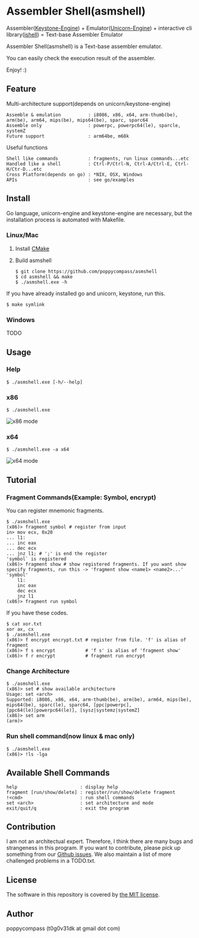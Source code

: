 Assembler Shell(asmshell)
==============

Assembler([Keystone-Engine](http://www.keystone-engine.org/)) + Emulator([Unicorn-Engine](http://www.unicorn-engine.org/)) + interactive cli library([ishell](https://github.com/abiosoft/ishell)) = Text-base Assembler Emulator

Assembler Shell(asmshell) is a Text-base assembler emulator.

You can easily check the execution result of the assembler.

Enjoy! :)

## Feature
Multi-architecture support(depends on unicorn/keystone-engine)

	Assemble & emulation          : i8086, x86, x64, arm-thumb(be), arm(be), arm64, mips(be), mips64(be), sparc, sparc64
	Assemble only                 : powerpc, powerpc64(le), sparcle, systemZ
	Future support                : arm64be, m68k

Useful functions

	Shell like commands           : fragments, run linux commands...etc
	Handled like a shell          : Ctrl-P/Ctrl-N, Ctrl-A/Ctrl-E, Ctrl-H/Ctr-D...etc
	Cross Platform(depends on go) : *NIX, OSX, Windows
	APIs                          : see go/examples

## Install
Go language, unicorn-engine and keystone-engine are necessary, but the installation process is automated with Makefile. 

<!-- If you are windows user, you can use [pre-compiled binary](https://github.com/poppycompass/asmshell/prebuild). -->

### Linux/Mac

1. Install [CMake](https://cmake.org/download/)

2. Build asmshell

	`$ git clone https://github.com/poppycompass/asmshell`  
	`$ cd asmshell && make`  
	`$ ./asmshell.exe -h`  

If you have already installed go and unicorn, keystone, run this.

	$ make symlink

### Windows

TODO


## Usage

### Help
	$ ./asmshell.exe [-h/--help]

### x86
	$ ./asmshell.exe
![x86 mode](https://github.com/poppycompass/asmshell/blob/master/images/x86.jpg)

### x64
	$ ./asmshell.exe -a x64
![x64 mode](https://github.com/poppycompass/asmshell/blob/master/images/x64.jpg)


## Tutorial

### Fragment Commands(Example: Symbol, encrypt)
You can register mnemonic fragments.

	$ ./asmshell.exe
	(x86)> fragment symbol # register from input
	in> mov ecx, 0x20
	... l1:
	... inc eax
	... dec ecx
	... jnz l1; # ';' is end the register
	'symbol` is registered
	(x86)> fragment show # show registered fragments. If you want show specify fragments, run this -> 'fragment show <name1> <name2>...'
	'symbol'
	    l1:
	    inc eax
	    dec ecx
	    jnz l1
	(x86)> fragment run symbol

If you have these codes.

	$ cat xor.txt
	xor ax, cx
	$ ./asmshell.exe
	(x86)> f encrypt encrypt.txt # register from file. 'f' is alias of fragment
	(x86)> f s encrypt           # 'f s' is alias of 'fragment show'
	(x86)> f r encrypt           # fragment run encrypt


### Change Architecture

	$ ./asmshell.exe
	(x86)> set # show available architecture
	Usage: set <arch>
	Supported: i8086, x86, x64, arm-thumb(be), arm(be), arm64, mips(be), mips64(be), sparc(le), sparc64, [ppc|powerpc], [ppc64(le)|powerpc64(le)], [sysz|systemz|systemZ]
	(x86)> set arm
	(arm)>

### Run shell command(now linux & mac only)
	$ ./asmshell.exe
	(x86)> !ls -lga

## Available Shell Commands
	help                       : display help
	fragment [run/show/delete] : register/run/show/delete fragment
	!<cmd>                     : run shell commands
	set <arch>                 : set architecture and mode
	exit/quit/q                : exit the program


## Contribution
I am not an architectual expert. Therefore, I think there are many bugs and strangeness in this program.
If you want to contribute, please pick up something from our [Github issues](https://github.com/poppycompass/asmshell/issues).
We also maintain a list of more challenged problems in a TODO.txt.


## License

The software in this repository is covered by [the MIT license](LICENSE).


## Author

poppycompass (t0g0v31dk at gmail dot com)
